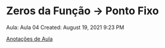 # Zeros da Função → Ponto Fixo

Aula: Aula 04
Created: August 19, 2021 9:23 PM

[Anotações de Aula](Zeros%20da%20Func%CC%A7a%CC%83o%20%E2%86%92%20Ponto%20Fixo%200e5496953540423ca6e207b4ee5218f7/Anotac%CC%A7o%CC%83es%20de%20Aula%20cb8e6723517c40bb806ae9d367f80ff7.md)